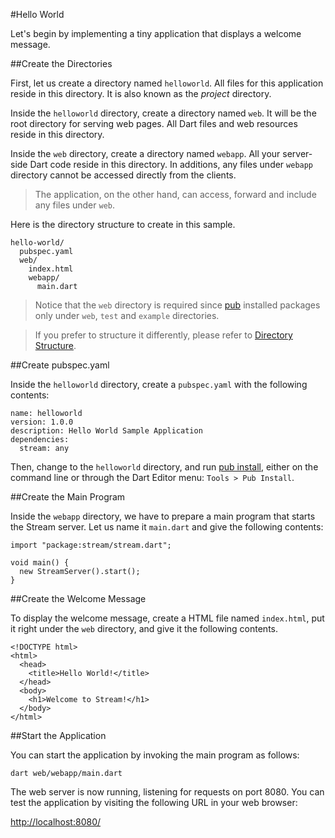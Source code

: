 #Hello World

Let's begin by implementing a tiny application that displays a welcome message.

##Create the Directories

First, let us create a directory named `helloworld`. All files for this application reside in this directory. It is also known as the *project* directory.

Inside the `helloworld` directory, create a directory named `web`. It will be the root directory for serving web pages. All Dart files and web resources reside in this directory.

Inside the `web` directory, create a directory named `webapp`. All your server-side Dart code reside in this directory. In additions, any files under `webapp` directory cannot be accessed directly from the clients.

> The application, on the other hand, can access, forward and include any files under `web`.

Here is the directory structure to create in this sample.

    hello-world/
      pubspec.yaml
      web/
        index.html
        webapp/
          main.dart

> Notice that the `web` directory is required since [pub](http://pub.dartlang.org/doc/package-layout.html) installed packages only under `web`, `test` and `example` directories.

> If you prefer to structure it differently, please refer to [Directory Structure](../Configuration/Directory_Structure.md).

##Create pubspec.yaml

Inside the `helloworld` directory, create a `pubspec.yaml` with the following contents:

    name: helloworld
    version: 1.0.0
    description: Hello World Sample Application
    dependencies:
      stream: any

Then, change to the `helloworld` directory, and run [pub install](http://pub.dartlang.org/doc/), either on the command line or through the Dart Editor menu: `Tools > Pub Install`.

##Create the Main Program

Inside the `webapp` directory, we have to prepare a main program that starts the Stream server. Let us name it `main.dart` and give the following contents:

    import "package:stream/stream.dart";

    void main() {
      new StreamServer().start();
    }

##Create the Welcome Message

To display the welcome message, create a HTML file named `index.html`, put it right under the `web` directory, and give it the following contents.

    <!DOCTYPE html>
    <html>
      <head>
        <title>Hello World!</title>
      </head>
      <body>
        <h1>Welcome to Stream!</h1>
      </body>
    </html>

##Start the Application

You can start the application by invoking the main program as follows:

    dart web/webapp/main.dart

The web server is now running, listening for requests on port 8080.  You can test the application by visiting the following URL in your web browser:

[http://localhost:8080/](http://localhost:8080/)
